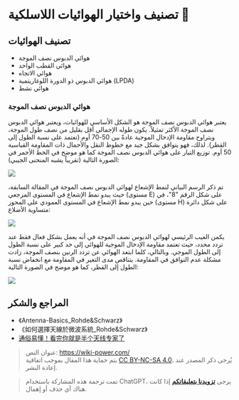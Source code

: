 # تصنيف واختيار الهوائيات اللاسلكية 🚧

## تصنيف الهوائيات

- هوائي الدبوس نصف الموجة
- هوائي القطب الواحد
- هوائي الاتجاه
- هوائي الدبوس ذو الدورة اللوغاريتمية (LPDA)
- هوائي نشط

### هوائي الدبوس نصف الموجة

يعتبر هوائي الدبوس نصف الموجة هو الشكل الأساسي للهوائيات، ويعتبر هوائي الدبوس نصف الموجة الأكثر تمثيلاً. يكون طوله الإجمالي أقل بقليل من نصف طول الموجة، ويتراوح مقاومة الإدخال الموجية عادةً بين 50-70 أوم (تعتمد على نسبة الطول إلى القطر). لذلك، فهو يتوافق بشكل جيد مع خطوط النقل والأحمال ذات المقاومة القياسية 50 أوم. توزيع التيار على هوائي الدبوس نصف الموجة كما هو موضح في الخط الأحمر في الصورة التالية (تقريباً يشبه المنحنى الجيبي):

![](https://wiki-media-1253965369.cos.ap-guangzhou.myqcloud.com/img/20220620095017.png)

تم ذكر الرسم البياني لنمط الإشعاع لهوائي الدبوس نصف الموجة في المقالة السابقة، حيث يبدو نمط الإشعاع في المستوى المرجعي (مستوى E) على شكل الرقم "8"، في حين يبدو نمط الإشعاع في المستوى العمودي على المحور (مستوى H) على شكل دائرة متساوية الأضلاع:

![](https://wiki-media-1253965369.cos.ap-guangzhou.myqcloud.com/img/20220615110744.png)

يكمن العيب الرئيسي لهوائي الدبوس نصف الموجة في أنه يعمل بشكل فعال فقط عند تردد محدد، حيث تعتمد مقاومة الإدخال الموجية للهوائي إلى حد كبير على نسبة الطول إلى الطول الموجي. وبالتالي، كلما ابتعد الهوائي عن تردد الرنين بنصف الموجة، زادت مشكلة عدم التوافق في المقاومة. يتناقص مدى التغير في المقاومة مع انخفاض نسبة الطول إلى القطر، كما هو موضح في الصورة التالية:

![](https://wiki-media-1253965369.cos.ap-guangzhou.myqcloud.com/img/20220620142357.png)

## المراجع والشكر

- 《Antenna-Basics_Rohde&Schwarz》
- 《如何選擇天線於微波系統\_Rohde&Schwarz》
- [通俗易懂！看完你就是半个天线专家了](https://zhuanlan.zhihu.com/p/51098683)

> عنوان النص: <https://wiki-power.com/>  
> يتم حماية هذا المقال بموجب اتفاقية [CC BY-NC-SA 4.0](https://creativecommons.org/licenses/by/4.0/deed.zh)، يُرجى ذكر المصدر عند إعادة النشر.

> تمت ترجمة هذه المشاركة باستخدام ChatGPT، يرجى [**تزويدنا بتعليقاتكم**](https://github.com/linyuxuanlin/Wiki_MkDocs/issues/new) إذا كانت هناك أي حذف أو إهمال.
